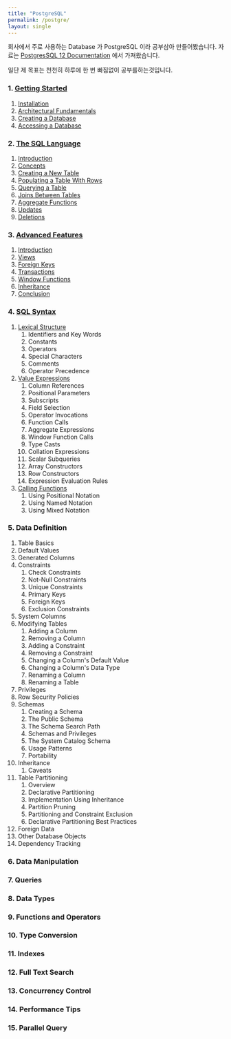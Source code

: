 ```yaml
---
title: "PostgreSQL"
permalink: /postgre/
layout: single
---
```


회사에서 주로 사용하는 Database 가 PostgreSQL 이라 공부삼아 만들어봤습니다. 자료는 [PostgresSQL 12 Documentation](https://www.postgresql.org/docs/12/index.html) 에서 가져왔습니다.

일단 제 목표는 천천히 하루에 한 번 빠짐없이 공부를하는것입니다.

### 1. [Getting Started](/postgre-1tutorialstart)

1. [Installation](/postgre-1installation)
2. [Architectural Fundamentals](/postgre-1architecturalfundamentals)
3. [Creating a Database](/postgre-1creatingdatabase)
4. [Accessing a Database](/postgre-1acessingdatabase)

### 2. [The SQL Language](/postgre-2tutorialsql)

1. [Introduction](/postgre-2introduction)
2. [Concepts](/postgre-2concepts)
3. [Creating a New Table](/postgre-2createnewtable)
4. [Populating a Table With Rows](/postgre-2populatingtablerow)
5. [Querying a Table](/postgre-2queryingtable)
6. [Joins Between Tables](/postgre-2joinsbetweentables)
7. [Aggregate Functions](/postgre-2aggregatefunction)
8. [Updates](/postgre-2updates)
9. [Deletions](/postgre-2deletions)

### 3. [Advanced Features](/postgre-3tutorialadvance)

1. [Introduction](/postgre-3introduction)
2. [Views](/postgre-3view)
3. [Foreign Keys](/postgre-3foreignkeys)
4. [Transactions](/postgre-3transaction)
5. [Window Functions](/postgre-3windowfunction)
6. [Inheritance](/postgre-3inheritance)
7. [Conclusion](/postgre-3conclusion)

### 4. [SQL Syntax](/postgre-4tutorialsqlsyntax)

1. [Lexical Structure](/postgre-4lexicalstructure)
    1. Identifiers and Key Words
    2. Constants
    3. Operators
    4. Special Characters
    5. Comments
    6. Operator Precedence
2. [Value Expressions](/postgre-4valueexpression)
    1. Column References
    2. Positional Parameters
    3. Subscripts
    4. Field Selection
    5. Operator Invocations
    6. Function Calls
    7. Aggregate Expressions
    8. Window Function Calls
    9. Type Casts
    10. Collation Expressions
    11. Scalar Subqueries
    12. Array Constructors
    13. Row Constructors
    14. Expression Evaluation Rules
3. [Calling Functions](/postgre-4callingfunctions)
    1. Using Positional Notation
    2. Using Named Notation
    3. Using Mixed Notation

### 5. Data Definition

1. Table Basics
2. Default Values
3. Generated Columns
4. Constraints
    1. Check Constraints
    2. Not-Null Constraints
    3. Unique Constraints
    4. Primary Keys
    5. Foreign Keys
    6. Exclusion Constraints
5. System Columns
6. Modifying Tables
    1. Adding a Column
    2. Removing a Column
    3. Adding a Constraint
    4. Removing a Constraint
    5. Changing a Column's Default Value
    6. Changing a Column's Data Type
    7. Renaming a Column
    8. Renaming a Table
7. Privileges
8. Row Security Policies
9. Schemas
    1. Creating a Schema
    2. The Public Schema
    3. The Schema Search Path
    4. Schemas and Privileges
    5. The System Catalog Schema
    6. Usage Patterns
    7. Portability
10. Inheritance
    1. Caveats
11. Table Partitioning
    1. Overview
    2. Declarative Partitioning
    3. Implementation Using Inheritance
    4. Partition Pruning
    5. Partitioning and Constraint Exclusion
    6. Declarative Partitioning Best Practices
12. Foreign Data
13. Other Database Objects
14. Dependency Tracking

### 6. Data Manipulation

### 7. Queries

### 8. Data Types

### 9. Functions and Operators

### 10. Type Conversion

### 11. Indexes

### 12. Full Text Search

### 13. Concurrency Control

### 14. Performance Tips

### 15. Parallel Query
